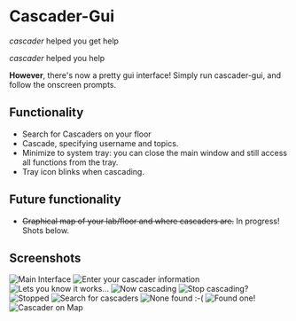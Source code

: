 # Cascader-Gui #

*cascader* helped you get help

*cascader* helped you help

**However**, there's now a pretty gui interface! Simply run cascader-gui, and follow the onscreen prompts.

## Functionality ##
- Search for Cascaders on your floor
- Cascade, specifying username and topics.
- Minimize to system tray: you can close the main window and still access all functions from the tray.
- Tray icon blinks when cascading.

## Future functionality ##
- <s>Graphical map of your lab/floor and where cascaders are.</s> In progress! Shots below.

## Screenshots ##
![Main Interface](http://github.com/xoebus/at-tools/raw/master/cascader-gui/screens/main.png)
![Enter your cascader information](http://github.com/xoebus/at-tools/raw/master/cascader-gui/screens/cascader-info.png)
![Lets you know it works...](http://github.com/xoebus/at-tools/raw/master/cascader-gui/screens/confirmation.png)
![Now cascading](http://github.com/xoebus/at-tools/raw/master/cascader-gui/screens/cascading.png)
![Stop cascading?](http://github.com/xoebus/at-tools/raw/master/cascader-gui/screens/stopme.png)
![Stopped](http://github.com/xoebus/at-tools/raw/master/cascader-gui/screens/not_cascading.png)
![Search for cascaders](http://github.com/xoebus/at-tools/raw/master/cascader-gui/screens/search1.png)
![None found :-(](http://github.com/xoebus/at-tools/raw/master/cascader-gui/screens/no-cascaders.png)
![Found one!](http://github.com/xoebus/at-tools/raw/master/cascader-gui/screens/found-one.png)
![Cascader on Map](http://github.com/xoebus/at-tools/raw/master/cascader-gui/screens/casc-map.png)
